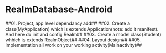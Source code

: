 # RealmDatabase-Android
##01. Project, app level dependancy add##
##02. Create a class(MyApplication) which is extends Application(note: add it manifest). And here do init and config Realm## 
##03. Create a model class(Student) whhich is extends RealmObject## 
##04. Layout design## ##05. Implementation all work on your working activity(Mainactivity)##

